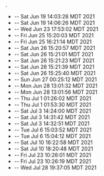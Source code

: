 .
* -- Sat Jun 19 14:03:28 MDT 2021
* -- Sat Jun 19 14:06:26 MDT 2021
* -- Wed Jun 23 17:53:02 MDT 2021
* -- Fri Jun 25 15:20:03 MDT 2021
* -- Fri Jun 25 16:21:14 MDT 2021
* -- Sat Jun 26 15:20:57 MDT 2021
* -- Sat Jun 26 15:21:01 MDT 2021
* -- Sat Jun 26 15:21:23 MDT 2021
* -- Sat Jun 26 15:21:39 MDT 2021
* -- Sat Jun 26 15:25:40 MDT 2021
* -- Sun Jun 27 00:25:12 MDT 2021
* -- Mon Jun 28 13:01:32 MDT 2021
* -- Mon Jun 28 13:01:56 MDT 2021
* -- Thu Jul  1 01:26:02 MDT 2021
* -- Thu Jul  1 01:53:30 MDT 2021
* -- Sat Jul  3 14:24:00 MDT 2021
* -- Sat Jul  3 14:31:42 MDT 2021
* -- Sat Jul  3 14:32:51 MDT 2021
* -- Tue Jul  6 15:03:52 MDT 2021
* -- Tue Jul  6 15:04:12 MDT 2021
* -- Sat Jul 10 16:22:58 MDT 2021
* -- Sat Jul 10 18:20:48 MDT 2021
* -- Fri Jul 23 10:26:01 MDT 2021
* -- Fri Jul 23 10:26:19 MDT 2021
* -- Wed Jul 28 19:37:05 MDT 2021
